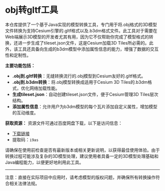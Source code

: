 # obj转gltf工具

本仓库提供了一个基于Java实现的模型转换工具，专门用于将.obj格式的3D模型文件转换为支持Cesium引擎的.gltf格式以及.b3dm格式文件。此工具对于需要在Web端展示3D模型的开发者尤其有用，因为它不仅帮助你完成了模型格式的转换，还进一步生成了tileset.json文件，这是Cesium加载3D Tiles所必需的。此外，该工具还具备向生成的b3dm模型中添加属性信息的能力，增强了数据的交互性和定制性。

**主要功能包括：**
- **.obj到.gltf转换**：无缝转换流行的.obj模型到Cesium友好的.gltf格式。
- **.obj到.b3dm转换**：将.obj模型转换成适用于Cesium 3D Tiles的.b3dm格式，优化网络加载性能。
- **生成tileset.json**：自动创建tileset.json文件，便于Cesium管理3D Tiles层次结构。
- **添加属性信息**：允许用户为b3dm模型的每个瓦片添加自定义属性，增加模型的互动维度。

**获取资源：**
资源文件可通过百度网盘下载，以下是访问信息：
- [下载链接](https://pan.baidu.com/s/1UnEcdjQswnHJ0sW7_nDaiQ)
- 提取码：`i9as`

请确保在使用前检查是否有最新版本或相关更新说明，以获得最佳使用体验。由于转换过程可能涉及复杂的3D模型处理，建议使用者具备一定的3D模型处理基础和Java编程能力，以便更好地利用此工具。

---

注意：直接在实际项目中应用时，请考虑模型的版权问题，并确保所有转换操作符合相关法律法规。
